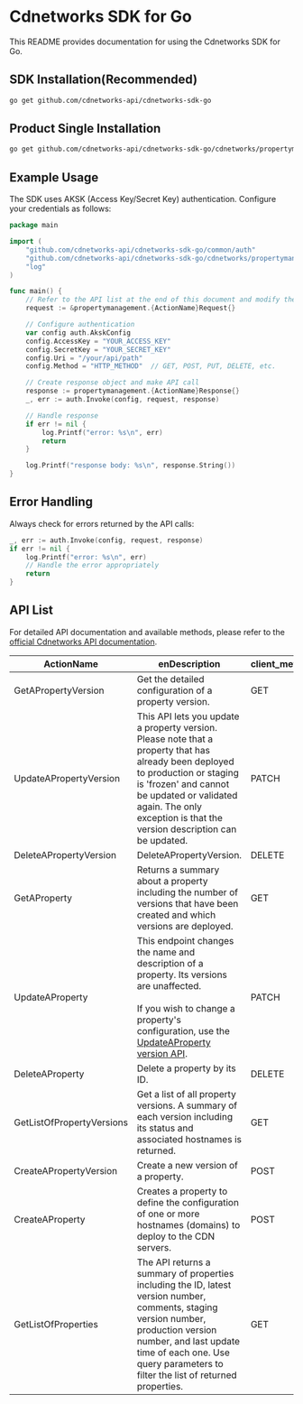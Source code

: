 # Cdnetworks SDK for Go

This README provides documentation for using the Cdnetworks SDK for Go.

## SDK Installation(Recommended)

```bash
go get github.com/cdnetworks-api/cdnetworks-sdk-go
```

## Product Single Installation

```bash
go get github.com/cdnetworks-api/cdnetworks-sdk-go/cdnetworks/propertymanagement
```

## Example Usage

The SDK uses AKSK (Access Key/Secret Key) authentication. Configure your credentials as follows:

```go
package main

import (
    "github.com/cdnetworks-api/cdnetworks-sdk-go/common/auth"
    "github.com/cdnetworks-api/cdnetworks-sdk-go/cdnetworks/propertymanagement"
    "log"
)

func main() {
	// Refer to the API list at the end of this document and modify the corresponding {ActionName}, Method, and Uri
    request := &propertymanagement.{ActionName}Request{}

    // Configure authentication
    var config auth.AkskConfig
    config.AccessKey = "YOUR_ACCESS_KEY"
    config.SecretKey = "YOUR_SECRET_KEY"
    config.Uri = "/your/api/path"
    config.Method = "HTTP_METHOD"  // GET, POST, PUT, DELETE, etc.

    // Create response object and make API call
    response := propertymanagement.{ActionName}Response{}
    _, err := auth.Invoke(config, request, response)

    // Handle response
    if err != nil {
        log.Printf("error: %s\n", err)
        return
    }

    log.Printf("response body: %s\n", response.String())
}
```

## Error Handling

Always check for errors returned by the API calls:

```go
_, err := auth.Invoke(config, request, response)
if err != nil {
    log.Printf("error: %s\n", err)
    // Handle the error appropriately
    return
}
```

## API List
For detailed API documentation and available methods, please refer to the [official Cdnetworks API documentation](https://docs.cdnetworks.com/en/cdn/apidocs).

| ActionName | enDescription | client_methods | uri |
| --- | --- | --- | --- |
| GetAPropertyVersion | Get the detailed configuration of a property version. | GET | /cdn/properties/*/versions/* |
| UpdateAPropertyVersion | This API lets you update a property version. Please note that a property that has already been deployed to production or staging is 'frozen' and cannot be updated or validated again. The only exception is that the version description can be updated. | PATCH | /cdn/properties/*/versions/* |
| DeleteAPropertyVersion | DeleteAPropertyVersion. | DELETE | /cdn/properties/*/versions/* |
| GetAProperty | Returns a summary about a property including the number of versions that have been created and which versions are deployed. | GET | /cdn/properties/* |
| UpdateAProperty | This endpoint changes the name and description of a property. Its versions are unaffected. <br><br>If you wish to change a property's configuration, use the <a href="#operation/updatePropertyVersion">UpdateAProperty version API</a>. | PATCH | /cdn/properties/* |
| DeleteAProperty | Delete a property by its ID. | DELETE | /cdn/properties/* |
| GetListOfPropertyVersions | Get a list of all property versions. A summary of each version including its status and associated hostnames is returned. | GET | /cdn/properties/*/versions |
| CreateAPropertyVersion | Create a new version of a property. | POST | /cdn/properties/*/versions |
| CreateAProperty | Creates a property to define the configuration of one or more hostnames (domains) to deploy to the CDN servers. | POST | /cdn/properties |
| GetListOfProperties | The API returns a summary of properties including the ID, latest version number, comments, staging version number, production version number, and last update time of each one. Use query parameters to filter the list of returned properties. | GET | /cdn/properties |
